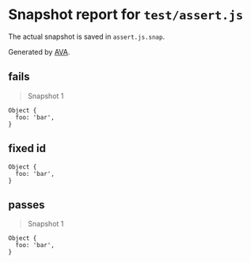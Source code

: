# Snapshot report for `test/assert.js`

The actual snapshot is saved in `assert.js.snap`.

Generated by [AVA](https://ava.li).

## fails

> Snapshot 1

    Object {
      foo: 'bar',
    }

## fixed id

    Object {
      foo: 'bar',
    }

## passes

> Snapshot 1

    Object {
      foo: 'bar',
    }
